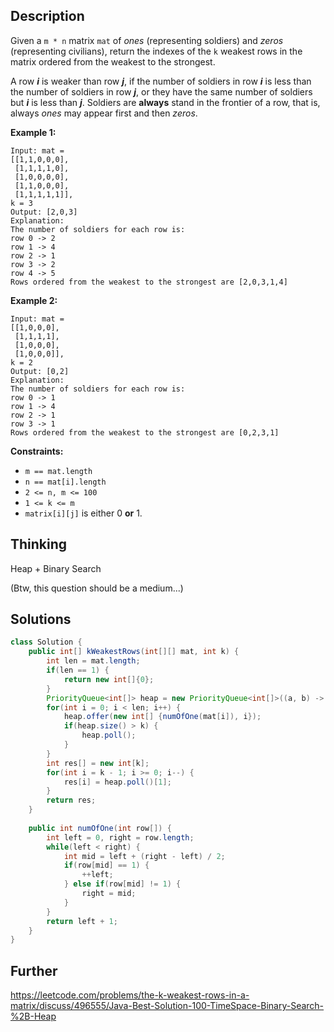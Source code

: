 ## Description

Given a `m * n` matrix `mat` of *ones* (representing soldiers) and *zeros* (representing civilians), return the indexes of the `k` weakest rows in the matrix ordered from the weakest to the strongest.

A row ***i*** is weaker than row ***j***, if the number of soldiers in row ***i*** is less than the number of soldiers in row ***j***, or they have the same number of soldiers but ***i*** is less than ***j***. Soldiers are **always** stand in the frontier of a row, that is, always *ones* may appear first and then *zeros*.

 

**Example 1:**

```
Input: mat = 
[[1,1,0,0,0],
 [1,1,1,1,0],
 [1,0,0,0,0],
 [1,1,0,0,0],
 [1,1,1,1,1]], 
k = 3
Output: [2,0,3]
Explanation: 
The number of soldiers for each row is: 
row 0 -> 2 
row 1 -> 4 
row 2 -> 1 
row 3 -> 2 
row 4 -> 5 
Rows ordered from the weakest to the strongest are [2,0,3,1,4]
```

**Example 2:**

```
Input: mat = 
[[1,0,0,0],
 [1,1,1,1],
 [1,0,0,0],
 [1,0,0,0]], 
k = 2
Output: [0,2]
Explanation: 
The number of soldiers for each row is: 
row 0 -> 1 
row 1 -> 4 
row 2 -> 1 
row 3 -> 1 
Rows ordered from the weakest to the strongest are [0,2,3,1]
```

 

**Constraints:**

- `m == mat.length`
- `n == mat[i].length`
- `2 <= n, m <= 100`
- `1 <= k <= m`
- `matrix[i][j]` is either 0 **or** 1.

## Thinking

Heap + Binary Search

(Btw, this question should be a medium...)

## Solutions

~~~java
class Solution {
    public int[] kWeakestRows(int[][] mat, int k) {
        int len = mat.length;
        if(len == 1) {
            return new int[]{0};  
        } 
        PriorityQueue<int[]> heap = new PriorityQueue<int[]>((a, b) -> a[0] == b[0] ? b[1] - a[1] : b[0] - a[0]);
        for(int i = 0; i < len; i++) {
            heap.offer(new int[] {numOfOne(mat[i]), i});
            if(heap.size() > k) {
                heap.poll();   
            }
        }
        int res[] = new int[k];
        for(int i = k - 1; i >= 0; i--) {
            res[i] = heap.poll()[1];
        }
        return res;
    }
    
    public int numOfOne(int row[]) {
        int left = 0, right = row.length;
        while(left < right) {
            int mid = left + (right - left) / 2;
            if(row[mid] == 1) {
                ++left;
            } else if(row[mid] != 1) {
                right = mid;
            }
        }
        return left + 1;
    }
}
~~~



## Further

https://leetcode.com/problems/the-k-weakest-rows-in-a-matrix/discuss/496555/Java-Best-Solution-100-TimeSpace-Binary-Search-%2B-Heap